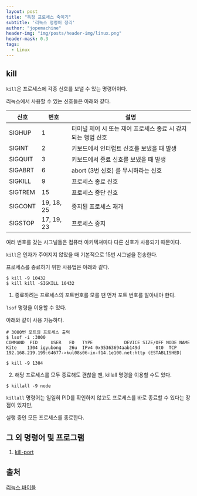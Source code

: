 ```yaml
---
layout: post
title: "특정 프로세스 죽이기"
subtitle: '리눅스 명령어 정리'
author: "jopemachine"
header-img: "img/posts/header-img/linux.png"
header-mask: 0.3
tags:
  - Linux
---
```


## kill

`kill`은 프로세스에 각종 신호를 보낼 수 있는 명령어이다.

리눅스에서 사용할 수 있는 신호들은 아래와 같다.

|   신호   |   번호   |  ️     설명       |
| ---- | ----- | ----- |
| SIGHUP | 1 | 터미널 제어 시 또는 제어 프로세스 종료 시 감지되는 행업 신호 |
| SIGINT | 2 | 키보드에서 인터럽트 신호를 보냈을 때 발생 |
| SIGQUIT | 3 | 키보드에서 종료 신호를 보냈을 때 발생 |
| SIGABRT | 6 | abort (3번 신호) 를 무시하라는 신호 |
| SIGKILL | 9 | 프로세스 종료 신호 |
| SIGTREM | 15 | 프로세스 중단 신호 |
| SIGCONT | 19, 18, 25 | 중지된 프로세스 재개  |
| SIGSTOP | 17, 19, 23 | 프로세스 중지  |

여러 번호를 갖는 시그널들은 컴퓨터 아키텍쳐마다 다른 신호가 사용되기 때문이다.

`kill`은 인자가 주어지지 않았을 때 기본적으로 15번 시그널을 전송한다.

프로세스를 종료하기 위한 사용법은 아래와 같다.

```shell-script
$ kill -9 10432
$ kill kill -SIGKILL 10432
```

1. 종료하려는 프로세스의 포트번호를 모를 땐 먼저 포트 번호를 알아내야 한다.

`lsof` 명령을 이용할 수 있다.

아래와 같이 사용 가능하다.

```shell-script
# 3000번 포트의 프로세스 출력
$ lsof -i :3000
COMMAND  PID     USER   FD   TYPE            DEVICE SIZE/OFF NODE NAME
Kite    1304 igyubong   26u  IPv4 0x95363694aab149d      0t0  TCP 192.168.219.199:64677->kul08s06-in-f14.1e100.net:http (ESTABLISHED)

$ kill -9 1304
```

2. 해당 프로세스를 모두 종료해도 괜찮을 땐, killall 명령을 이용할 수도 있다.

```shell-script
$ killall -9 node
```

`killall` 명령어는 일일히 PID를 확인하지 않고도 프로세스를 바로 종료할 수 있다는 장점이 있지만,

실행 중인 모든 프로세스를 종료한다.

## 그 외 명령어 및 프로그램

1. [kill-port](https://www.npmjs.com/package/kill-port)


## 출처

[리눅스 바이블](http://www.kyobobook.co.kr/product/detailViewKor.laf?ejkGb=KOR&mallGb=KOR&barcode=9791185890586)


